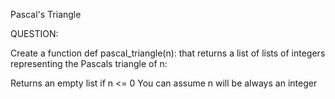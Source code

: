 Pascal's Triangle

QUESTION:

Create a function def pascal_triangle(n): that returns a list of lists of integers representing the Pascals triangle of n:

Returns an empty list if n <= 0
You can assume n will be always an integer
